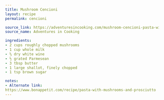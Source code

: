 ```yaml
---
title: Mushroom Cencioni
layout: recipe
permalink: cencioni

source_link: https://adventuresincooking.com/mushroom-cencioni-pasta-with/
source_name: Adventures in Cooking

ingredients:
- 2 cups roughly chopped mushrooms
- 1 cup whole milk
- ⅓ dry white wine
- ½ grated Parmesean
- 3 tbsp butter
- 1 large shallot, finely chopped
- 1 tsp brown sugar

notes:
- Alternate link: 
https://www.bonappetit.com/recipe/pasta-with-mushrooms-and-prosciutto
---
```

